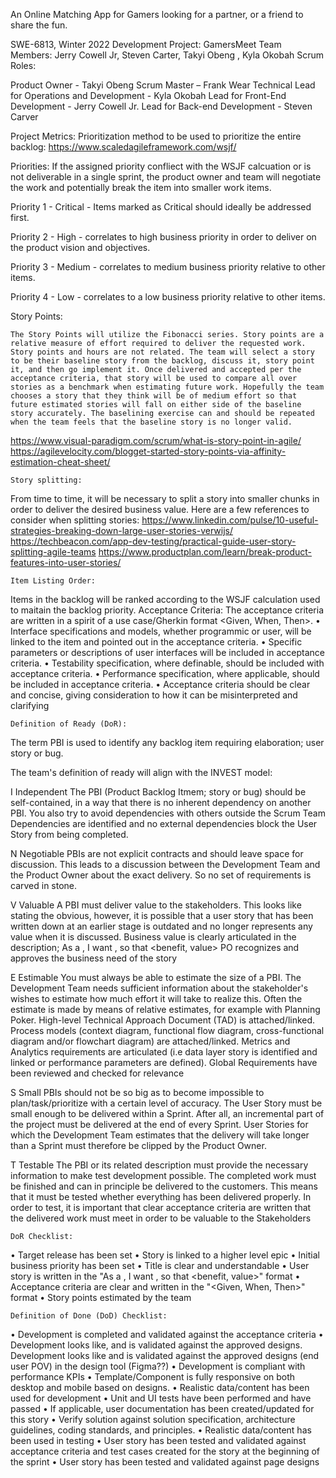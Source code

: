 An Online Matching App for Gamers looking for a partner, or a friend to share the fun.

SWE-6813, Winter 2022 Development Project: GamersMeet Team Members: Jerry Cowell Jr, Steven Carter, Takyi Obeng , Kyla Okobah
Scrum Roles:

Product Owner - Takyi Obeng
Scrum Master – Frank Wear
Technical Lead for Operations and Development - Kyla Okobah
Lead for Front-End Development - Jerry Cowell Jr.
Lead for Back-end Development - Steven Carver

Project Metrics:
Prioritization method to be used to prioritize the entire backlog: https://www.scaledagileframework.com/wsjf/ 

Priorities:
If the assigned priority confliect with the WSJF calcuation or is not deliverable in a single sprint, the product owner and team will negotiate the work and potentially break the item into smaller work items.

Priority 1 - Critical - Items marked as Critical should ideally be addressed first.

Priority 2 - High - correlates to high business priority in order to deliver on the product vision and objectives.

Priority 3 - Medium - correlates to medium business priority relative to other items.

Priority 4 - Low - correlates to a low business priority relative to other items.

Story Points:

    The Story Points will utilize the Fibonacci series. Story points are a relative measure of effort required to deliver the requested work. Story points and hours are not related. The team will select a story to be their baseline story from the backlog, discuss it, story point it, and then go implement it. Once delivered and accepted per the acceptance criteria, that story will be used to compare all over stories as a benchmark when estimating future work. Hopefully the team chooses a story that they think will be of medium effort so that future estimated stories will fall on either side of the baseline story accurately. The baselining exercise can and should be repeated when the team feels that the baseline story is no longer valid.
https://www.visual-paradigm.com/scrum/what-is-story-point-in-agile/  https://agilevelocity.com/blogget-started-story-points-via-affinity-estimation-cheat-sheet/ 

    Story splitting:
From time to time, it will be necessary to split a story into smaller chunks in order to deliver the desired business value. Here are a few references to consider when splitting stories:
https://www.linkedin.com/pulse/10-useful-strategies-breaking-down-large-user-stories-verwijs/  https://techbeacon.com/app-dev-testing/practical-guide-user-story-splitting-agile-teams  https://www.productplan.com/learn/break-product-features-into-user-stories/ 


    Item Listing Order:

Items in the backlog will be ranked according to the WSJF calculation used to maitain the backlog priority.
Acceptance Criteria: The acceptance criteria are written in a spirit of a use case/Gherkin format <Given, When, Then>.
•	Interface specifications and models, whether programmic or user, will be linked to the item and pointed out in the acceptance criteria.
•	Specific parameters or descriptions of user interfaces will be included in acceptance criteria.
•	Testability specification, where definable, should be included with acceptance criteria.
•	Performance specification, where applicable, should be included in acceptance criteria.
•	Acceptance criteria should be clear and concise, giving consideration to how it can be misinterpreted and clarifying

    Definition of Ready (DoR):

The term PBI is used to identify any backlog item requiring elaboration; user story or bug.

The team's definition of ready will align with the INVEST model:

I Independent The PBI (Product Backlog Itmem; story or bug) should be self-contained, in a way that there is no inherent dependency on another PBI. You also try to avoid dependencies with others outside the Scrum Team Dependencies are identified and no external dependencies block the User Story from being completed.

N Negotiable PBIs are not explicit contracts and should leave space for discussion. This leads to a discussion between the Development Team and the Product Owner about the exact delivery. So no set of requirements is carved in stone.

V Valuable A PBI must deliver value to the stakeholders. This looks like stating the obvious, however, it is possible that a user story that has been written down at an earlier stage is outdated and no longer represents any value when it is discussed. Business value is clearly articulated in the description; As a <type of user>, I want <some goal or objective >, so that <benefit, value> PO recognizes and approves the business need of the story

E Estimable You must always be able to estimate the size of a PBI. The Development Team needs sufficient information about the stakeholder's wishes to estimate how much effort it will take to realize this. Often the estimate is made by means of relative estimates, for example with Planning Poker. High-level Technical Approach Document (TAD) is attached/linked. Process models (context diagram, functional flow diagram, cross-functional diagram and/or flowchart diagram) are attached/linked. Metrics and Analytics requirements are articulated (i.e data layer story is identified and linked or performance parameters are defined). Global Requirements have been reviewed and checked for relevance

S Small PBIs should not be so big as to become impossible to plan/task/prioritize with a certain level of accuracy. The User Story must be small enough to be delivered within a Sprint. After all, an incremental part of the project must be delivered at the end of every Sprint. User Stories for which the Development Team estimates that the delivery will take longer than a Sprint must therefore be clipped by the Product Owner.

T Testable The PBI or its related description must provide the necessary information to make test development possible. The completed work must be finished and can in principle be delivered to the customers. This means that it must be tested whether everything has been delivered properly. In order to test, it is important that clear acceptance criteria are written that the delivered work must meet in order to be valuable to the Stakeholders


    DoR Checklist:
•	Target release has been set
•	Story is linked to a higher level epic
•	Initial business priority has been set
•	Title is clear and understandable
•	User story is written in the "As a <type of user>, I want <some goal or objective >, so that <benefit, value>" format
•	Acceptance criteria are clear and written in the "<Given, When, Then>" format
•	Story points estimated by the team
    
    Definition of Done (DoD) Checklist:
•	Development is completed and validated against the acceptance criteria
•	Development looks like, and is validated against the approved designs. Development looks like and is validated against the approved designs (end user POV) in the design tool (Figma??)
•	Development is compliant with performance KPIs
•	Template/Component is fully responsive on both desktop and mobile based on designs.
•	Realistic data/content has been used for development
•	Unit and UI tests have been performed and have passed
•	If applicable, user documentation has been created/updated for this story
•	Verify solution against solution specification, architecture guidelines, coding standards, and principles.
•	Realistic data/content has been used in testing
•	User story has been tested and validated against acceptance criteria and test cases created for the story at the beginning of the sprint
•	User story has been tested and validated against page designs

